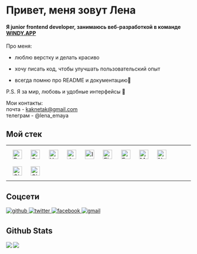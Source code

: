 # Привет, меня зовут Лена  
  

#### Я junior frontend developer, занимаюсь веб-разработкой в команде [WINDY.APP](https://windy.app)  

Про меня:  
  
- люблю верстку и делать красиво   
  
- хочу писать код, чтобы улучшать пользовательский опыт  
  
- всегда помню про README и документацию👻  
  
P.S. Я за мир, любовь и удобные интерфейсы 🖤

Мои контакты:</br>
почта - kaknetak@gmail.com</br>
телеграм - @lena_emaya

## Мой стек  
<table><tr><td valign="top" width="100%">

<div align="left">  
<img style="margin: 10px" src="https://profilinator.rishav.dev/skills-assets/react-original-wordmark.svg" alt="React" height="25" />  
<img style="margin: 10px" src="https://profilinator.rishav.dev/skills-assets/css3-original-wordmark.svg" alt="CSS3" height="25" />  
<img style="margin: 10px" src="https://profilinator.rishav.dev/skills-assets/html5-original-wordmark.svg" alt="HTML5" height="25" />  
<img style="margin: 10px" src="https://profilinator.rishav.dev/skills-assets/javascript-original.svg" alt="JavaScript" height="25" />  
<img style="margin: 10px" src="https://profilinator.rishav.dev/skills-assets/adobe_illustrator-icon.svg" alt="Illustrator" height="25" />  
<img style="margin: 10px" src="https://profilinator.rishav.dev/skills-assets/figma-icon.svg" alt="Figma" height="25" />  
<img style="margin: 10px" src="https://profilinator.rishav.dev/skills-assets/express-original-wordmark.svg" alt="Express.js" height="25" />  
<img style="margin: 10px" src="https://profilinator.rishav.dev/skills-assets/mongodb-original-wordmark.svg" alt="MongoDB" height="25" />  
<img style="margin: 10px" src="https://profilinator.rishav.dev/skills-assets/nodejs-original-wordmark.svg" alt="Node.js" height="25" />  
<img style="margin: 10px" src="https://profilinator.rishav.dev/skills-assets/git-scm-icon.svg" alt="Git" height="25" />  
<img style="margin: 10px" src="https://profilinator.rishav.dev/skills-assets/gitlab.svg" alt="GitLab" height="25" />  
</div>
</td></tr></table>  

## Соцсети  
<a href="https://github.com/lenapronina" target="_blank">
<img src=https://img.shields.io/badge/github-%2324292e.svg?&style=for-the-badge&logo=github&logoColor=white alt=github style="margin-bottom: 5px;" />
</a>
<a href="https://twitter.com/lena_emaya" target="_blank">
<img src=https://img.shields.io/badge/twitter-%2300acee.svg?&style=for-the-badge&logo=twitter&logoColor=white alt=twitter style="margin-bottom: 5px;" />
</a>
<a href="https://www.facebook.com/lenaemaya" target="_blank">
<img src=https://img.shields.io/badge/facebook-%232E87FB.svg?&style=for-the-badge&logo=facebook&logoColor=white alt=facebook style="margin-bottom: 5px;" />
</a>
<a href="https://www.linkedin.com/in/lena-pronina-532835210/" target="_blank">
<img src=https://img.shields.io/badge/linkedin-%232E87FB.svg?&style=for-the-badge&logo=linkedin&color=blue alt=gmail style="margin-bottom: 5px;" />
</a>  

## Github Stats  
<div align="center"><img src="https://github-readme-stats.vercel.app/api?username=lenapronina&show_icons=true&count_private=true&hide_border=true" align="left" /></div>  

<img src="https://github-readme-stats.vercel.app/api/top-langs/?username=lenapronina&hide_border=true&layout=compact" align="left" />  
